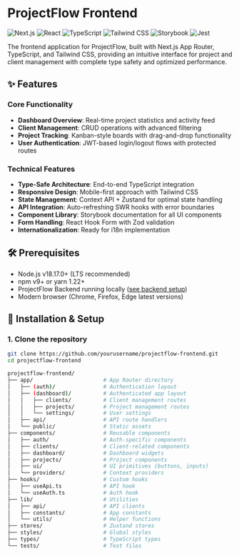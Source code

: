 # ProjectFlow Frontend

![Next.js](https://img.shields.io/badge/Next.js-14.0+-black?logo=next.js)
![React](https://img.shields.io/badge/React-18.2+-blue?logo=react)
![TypeScript](https://img.shields.io/badge/TypeScript-5.0+-blue?logo=typescript)
![Tailwind CSS](https://img.shields.io/badge/Tailwind_CSS-3.3+-blue?logo=tailwind-css)
![Storybook](https://img.shields.io/badge/Storybook-7.0+-pink?logo=storybook)
![Jest](https://img.shields.io/badge/Jest-29.0+-red?logo=jest)

The frontend application for ProjectFlow, built with Next.js App Router, TypeScript, and Tailwind CSS, providing an intuitive interface for project and client management with complete type safety and optimized performance.

## ✨ Features

### Core Functionality
- **Dashboard Overview**: Real-time project statistics and activity feed
- **Client Management**: CRUD operations with advanced filtering
- **Project Tracking**: Kanban-style boards with drag-and-drop functionality
- **User Authentication**: JWT-based login/logout flows with protected routes

### Technical Features
- **Type-Safe Architecture**: End-to-end TypeScript integration
- **Responsive Design**: Mobile-first approach with Tailwind CSS
- **State Management**: Context API + Zustand for optimal state handling
- **API Integration**: Auto-refreshing SWR hooks with error boundaries
- **Component Library**: Storybook documentation for all UI components
- **Form Handling**: React Hook Form with Zod validation
- **Internationalization**: Ready for i18n implementation

## 🛠 Prerequisites

- Node.js v18.17.0+ (LTS recommended)
- npm v9+ or yarn 1.22+
- ProjectFlow Backend running locally ([see backend setup](../backend/README.md))
- Modern browser (Chrome, Firefox, Edge latest versions)

## 🚀 Installation & Setup

### 1. Clone the repository
```bash
git clone https://github.com/yourusername/projectflow-frontend.git
cd projectflow-frontend

projectflow-frontend/
├── app/                      # App Router directory
│   ├── (auth)/               # Authentication layout
│   ├── (dashboard)/          # Authenticated app layout
│   │   ├── clients/          # Client management routes
│   │   ├── projects/         # Project management routes
│   │   └── settings/         # User settings
│   ├── api/                  # API route handlers
│   └── public/               # Static assets
├── components/               # Reusable components
│   ├── auth/                 # Auth-specific components
│   ├── clients/              # Client-related components
│   ├── dashboard/            # Dashboard widgets
│   ├── projects/             # Project components
│   ├── ui/                   # UI primitives (buttons, inputs)
│   └── providers/            # Context providers
├── hooks/                    # Custom hooks
│   ├── useApi.ts             # API hook
│   └── useAuth.ts            # Auth hook
├── lib/                      # Utilities
│   ├── api/                  # API clients
│   ├── constants/            # App constants
│   └── utils/                # Helper functions
├── stores/                   # Zustand stores
├── styles/                   # Global styles
├── types/                    # TypeScript types
└── tests/                    # Test files